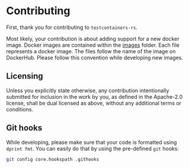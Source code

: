 # Contributing

First, thank you for contributing to `testcontainers-rs`.

Most likely, your contribution is about adding support for a new docker image.
Docker images are contained within the [images](./src/images) folder.
Each file represents a docker image.
The files follow the name of the image on DockerHub.
Please follow this convention while developing new images.

## Licensing

Unless you explicitly state otherwise, any contribution intentionally submitted for inclusion in the work by you, as defined in the Apache-2.0 license, shall be dual licensed as above, without any additional terms or conditions.

## Git hooks

While developing, please make sure that your code is formatted using `dprint fmt`.
You can easily do that by using the pre-defined `git` hooks:

```bash
git config core.hookspath .githooks
```
